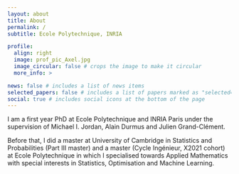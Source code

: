 ```yaml
---
layout: about
title: About
permalink: /
subtitle: Ecole Polytechnique, INRIA

profile:
  align: right
  image: prof_pic_Axel.jpg
  image_circular: false # crops the image to make it circular
  more_info: >

news: false # includes a list of news items
selected_papers: false # includes a list of papers marked as "selected={true}"
social: true # includes social icons at the bottom of the page
---
```


I am a first year PhD at Ecole Polytechnique and INRIA Paris under the supervision of Michael I. Jordan, Alain Durmus and Julien Grand-Clément. 

Before that, I did a master at University of Cambridge in Statistics and Probabilities (Part III master) and a master (Cycle Ingénieur, X2021 cohort) at Ecole Polytechnique in which I specialised towards Applied Mathematics with special interests in Statistics, Optimisation and Machine Learning.
